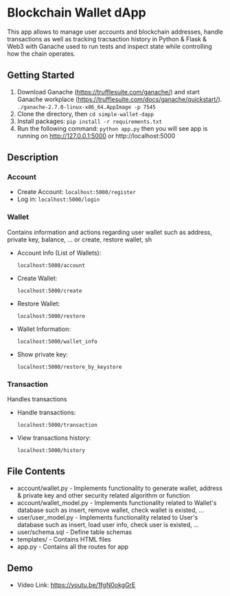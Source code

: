 # Blockchain Wallet dApp
This app allows to manage user accounts and blockchain addresses, handle transactions as well as tracking tracsaction history in Python & Flask & Web3 with Ganache used to run tests and inspect state while controlling how the chain operates.

## Getting Started
1. Download Ganache (https://trufflesuite.com/ganache/) and start Ganache workplace (https://trufflesuite.com/docs/ganache/quickstart/). `./ganache-2.7.0-linux-x86_64.AppImage -p 7545`
2. Clone the directory, then `cd simple-wallet-dapp`
3. Install packages:
  `pip install -r requirements.txt`
 4. Run the following command:
  `python app.py`
  then you will see app is running on http://127.0.0.1:5000 or http://localhost:5000
  
## Description

### Account
  * Create Account:
    `localhost:5000/register`
  * Log in:
    `localhost:5000/login`
### Wallet
Contains information and actions regarding user wallet such as address, private key, balance, ... or create, restore wallet, sh 
  * Account Info (List of Wallets):
  
    `localhost:5000/account`
    
  * Create Wallet:
  
    `localhost:5000/create`

  * Restore Wallet:

    `localhost:5000/restore`

  * Wallet Information:

    `localhost:5000/wallet_info`
   
  * Show private key:

    `localhost:5000/restore_by_keystore`

### Transaction
Handles transactions 
  * Handle transactions:

    `localhost:5000/transaction`
  
  * View transactions history:

    `localhost:5000/history`
    
## File Contents
  * account/wallet.py - Implements functionality to generate wallet, address & private key and other security related algorithm or function
  * account/wallet_model.py - Implements functionality related to Wallet's database such as  insert, remove wallet, check wallet is existed, ...
  * user/user_model.py - Implements functionality related to User's database such as  insert, load user info, check user is existed, ...
  * user/schema.sql - Define table schemas 
  * templates/ - Contains HTML files 
  * app.py - Contains all the routes for app
  
## Demo
 * Video Link: https://youtu.be/1fgN0okgGrE
